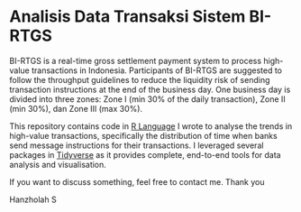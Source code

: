 # Analisis Data Transaksi Sistem BI-RTGS

BI-RTGS is a real-time gross settlement payment system to process high-value transactions in Indonesia. Participants of BI-RTGS are suggested to follow the throughput guidelines to reduce the liquidity risk of sending transaction instructions at the end of the business day. One business day is divided into three zones: Zone I (min 30% of the daily transaction), Zone II (min 30%), dan Zone III (max 30%). 

This repository contains code in [R Language](https://www.r-project.org/) I wrote to analyse the trends in high-value transactions, specifically the distribution of time when banks send message instructions for their transactions. I leveraged several packages in [Tidyverse](https://www.tidyverse.org/) as it provides complete, end-to-end tools for data analysis and visualisation.

If you want to discuss something, feel free to contact me. Thank you

Hanzholah S